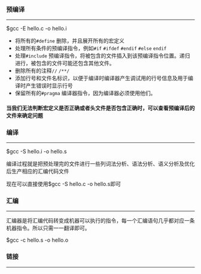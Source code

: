 ### 预编译

---

$gcc -E hello.c -o hello.i

- 将所有的``#define`` 删除，并且展开所有的宏定义
- 处理所有条件的预编译指令，例如``#if`` ``#ifdef`` ``#endif`` ``#else`` ``endif``
- 处理``#include`` 预编译指令，将被包含的文件插入到该预编译指令位置。递归进行，被包含的文件可能还包含其他文件。
- 删除所有的注释``//`` ``/**/``
- 添加行号和文件名标识，以便于编译时编译器产生调试用的行号信息及用于编译时产生错误时显示行号
- 保留所有的``#pragma`` 编译器指令，因为编译器必须使用他们。

#### 当我们无法判断宏定义是否正确或者头文件是否包含正确时，可以查看预编译后的文件来确定问题

### 编译

---

$gcc -S hello.i -o hello.s

编译过程就是把预处理完的文件进行一些列词法分析、语法分析、语义分析及优化后生产相应的汇编代码文件

现在可以直接使用$gcc -S hello.c -o hello.s即可

### 汇编

---

汇编器是将汇编代码转变成机器可以执行的指令，每一个汇编语句几乎都对应一条机器指令。所以只需一一翻译即可。

$gcc -c hello.s -o hello.o

### 链接

---

